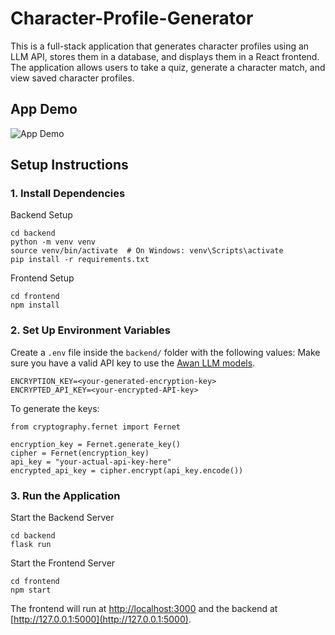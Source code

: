 # Character-Profile-Generator
This is a full-stack application that generates character profiles using an LLM API, stores them in a database, and displays them in a React frontend. 
The application allows users to take a quiz, generate a character match, and view saved character profiles.

## App Demo
![App Demo](assets/demo.gif)

## Setup Instructions

### 1. Install Dependencies

Backend Setup
```
cd backend
python -m venv venv
source venv/bin/activate  # On Windows: venv\Scripts\activate
pip install -r requirements.txt
```
Frontend Setup

```
cd frontend
npm install
```

### 2. Set Up Environment Variables

Create a ```.env``` file inside the ```backend/``` folder with the following values:
Make sure you have a valid API key to use the [Awan LLM models](https://www.awanllm.com/).

```
ENCRYPTION_KEY=<your-generated-encryption-key>
ENCRYPTED_API_KEY=<your-encrypted-API-key>
```
To generate the keys:
```
from cryptography.fernet import Fernet

encryption_key = Fernet.generate_key()
cipher = Fernet(encryption_key)
api_key = "your-actual-api-key-here"
encrypted_api_key = cipher.encrypt(api_key.encode())
```

### 3. Run the Application

Start the Backend Server
```
cd backend
flask run
```
Start the Frontend Server
```
cd frontend
npm start
```
The frontend will run at [http://localhost:3000](http://localhost:3000) and the backend at [http://127.0.0.1:5000](http://127.0.0.1:5000).
